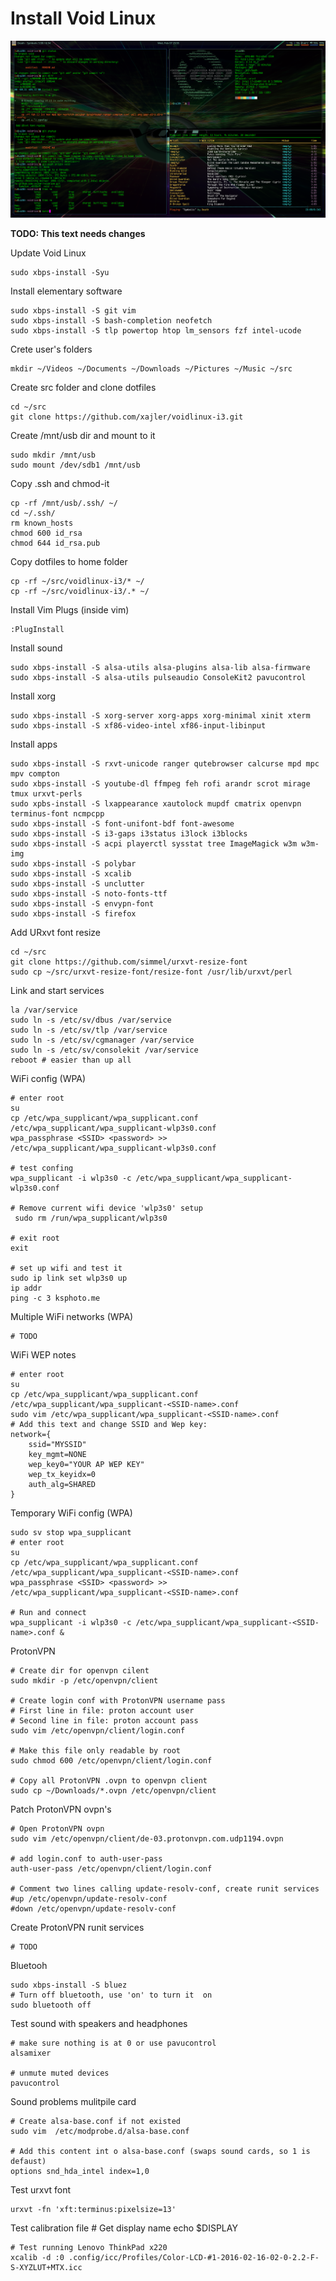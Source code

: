# Install Void Linux


![void](void.png)

**TODO: This text needs changes**

Update Void Linux

    sudo xbps-install -Syu

Install elementary software

    sudo xbps-install -S git vim
    sudo xbps-install -S bash-completion neofetch
    sudo xbps-install -S tlp powertop htop lm_sensors fzf intel-ucode


Crete user's folders

    mkdir ~/Videos ~/Documents ~/Downloads ~/Pictures ~/Music ~/src

Create src folder and clone dotfiles

    cd ~/src
    git clone https://github.com/xajler/voidlinux-i3.git


Create /mnt/usb dir and mount to it

    sudo mkdir /mnt/usb
    sudo mount /dev/sdb1 /mnt/usb

Copy .ssh and chmod-it

    cp -rf /mnt/usb/.ssh/ ~/
    cd ~/.ssh/
    rm known_hosts 
    chmod 600 id_rsa
    chmod 644 id_rsa.pub

Copy dotfiles to home folder

    cp -rf ~/src/voidlinux-i3/* ~/
    cp -rf ~/src/voidlinux-i3/.* ~/

Install Vim Plugs (inside vim)

    :PlugInstall

Install sound

    sudo xbps-install -S alsa-utils alsa-plugins alsa-lib alsa-firmware 
    sudo xbps-install -S alsa-utils pulseaudio ConsoleKit2 pavucontrol
 
Install xorg 

    sudo xbps-install -S xorg-server xorg-apps xorg-minimal xinit xterm
    sudo xbps-install -S xf86-video-intel xf86-input-libinput

Install apps
 
    sudo xbps-install -S rxvt-unicode ranger qutebrowser calcurse mpd mpc mpv compton
    sudo xbps-install -S youtube-dl ffmpeg feh rofi arandr scrot mirage tmux urxvt-perls  
    sudo xpbs-install -S lxappearance xautolock mupdf cmatrix openvpn terminus-font ncmpcpp
    sudo xbps-install -S font-unifont-bdf font-awesome
    sudo xbps-install -S i3-gaps i3status i3lock i3blocks 
    sudo xbps-install -S acpi playerctl sysstat tree ImageMagick w3m w3m-img
    sudo xbps-install -S polybar
    sudo xbps-install -S xcalib
    sudo xbps-install -S unclutter
    sudo xbps-install -S noto-fonts-ttf 
    sudo xbps-install -S envypn-font 
    sudo xbps-install -S firefox

Add URxvt font resize

    cd ~/src
    git clone https://github.com/simmel/urxvt-resize-font
    sudo cp ~/src/urxvt-resize-font/resize-font /usr/lib/urxvt/perl
    
Link and start services

    la /var/service
    sudo ln -s /etc/sv/dbus /var/service
    sudo ln -s /etc/sv/tlp /var/service
    sudo ln -s /etc/sv/cgmanager /var/service
    sudo ln -s /etc/sv/consolekit /var/service
    reboot # easier than up all

WiFi config (WPA)

    # enter root
    su 
    cp /etc/wpa_supplicant/wpa_supplicant.conf /etc/wpa_supplicant/wpa_supplicant-wlp3s0.conf 
    wpa_passphrase <SSID> <password> >> /etc/wpa_supplicant/wpa_supplicant-wlp3s0.conf 

    # test confing
    wpa_supplicant -i wlp3s0 -c /etc/wpa_supplicant/wpa_supplicant-wlp3s0.conf

    # Remove current wifi device 'wlp3s0' setup
     sudo rm /run/wpa_supplicant/wlp3s0

    # exit root
    exit

    # set up wifi and test it
    sudo ip link set wlp3s0 up
    ip addr
    ping -c 3 ksphoto.me

Multiple WiFi networks (WPA)

    # TODO

WiFi WEP notes

    # enter root
    su 
    cp /etc/wpa_supplicant/wpa_supplicant.conf /etc/wpa_supplicant/wpa_supplicant-<SSID-name>.conf 
    sudo vim /etc/wpa_supplicant/wpa_supplicant-<SSID-name>.conf
    # Add this text and change SSID and Wep key:
    network={
        ssid="MYSSID"
        key_mgmt=NONE
        wep_key0="YOUR AP WEP KEY"
        wep_tx_keyidx=0
        auth_alg=SHARED
    }

Temporary WiFi config (WPA)

    sudo sv stop wpa_supplicant
    # enter root
    su 
    cp /etc/wpa_supplicant/wpa_supplicant.conf /etc/wpa_supplicant/wpa_supplicant-<SSID-name>.conf 
    wpa_passphrase <SSID> <password> >> /etc/wpa_supplicant/wpa_supplicant-<SSID-name>.conf 

    # Run and connect
    wpa_supplicant -i wlp3s0 -c /etc/wpa_supplicant/wpa_supplicant-<SSID-name>.conf &
    

ProtonVPN 

    # Create dir for openvpn cilent
    sudo mkdir -p /etc/openvpn/client

    # Create login conf with ProtonVPN username pass
    # First line in file: proton account user
    # Second line in file: proton account pass
    sudo vim /etc/openvpn/client/login.conf

    # Make this file only readable by root
    sudo chmod 600 /etc/openvpn/client/login.conf

    # Copy all ProtonVPN .ovpn to openvpn client    
    sudo cp ~/Downloads/*.ovpn /etc/openvpn/client

Patch ProtonVPN ovpn's

    # Open ProtonVPN ovpn
    sudo vim /etc/openvpn/client/de-03.protonvpn.com.udp1194.ovpn

    # add login.conf to auth-user-pass
    auth-user-pass /etc/openvpn/client/login.conf

    # Comment two lines calling update-resolv-conf, create runit services
    #up /etc/openvpn/update-resolv-conf
    #down /etc/openvpn/update-resolv-conf

Create ProtonVPN runit services

    # TODO

Bluetooh
    
    sudo xbps-install -S bluez
    # Turn off bluetooth, use 'on' to turn it  on
    sudo bluetooth off 

Test sound with speakers and headphones

    # make sure nothing is at 0 or use pavucontrol
    alsamixer 

    # unmute muted devices
    pavucontrol 

Sound problems mulitpile card

    # Create alsa-base.conf if not existed
    sudo vim  /etc/modprobe.d/alsa-base.conf

    # Add this content int o alsa-base.conf (swaps sound cards, so 1 is defaust)
    options snd_hda_intel index=1,0

Test urxvt font

    urxvt -fn 'xft:terminus:pixelsize=13'

Test calibration file
    # Get display name
    echo $DISPLAY

    # Test running Lenovo ThinkPad x220 
    xcalib -d :0 .config/icc/Profiles/Color-LCD-#1-2016-02-16-02-0-2.2-F-S-XYZLUT+MTX.icc

